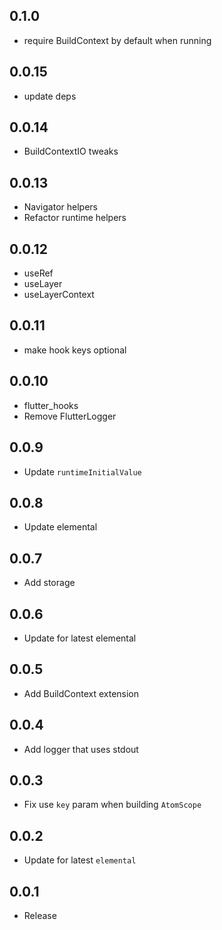 ## 0.1.0

- require BuildContext by default when running

## 0.0.15

- update deps

## 0.0.14

- BuildContextIO tweaks

## 0.0.13

- Navigator helpers
- Refactor runtime helpers

## 0.0.12

- useRef
- useLayer
- useLayerContext

## 0.0.11

- make hook keys optional

## 0.0.10

- flutter_hooks
- Remove FlutterLogger

## 0.0.9

- Update `runtimeInitialValue`

## 0.0.8

- Update elemental

## 0.0.7

- Add storage

## 0.0.6

- Update for latest elemental

## 0.0.5

- Add BuildContext extension

## 0.0.4

- Add logger that uses stdout

## 0.0.3

- Fix use `key` param when building `AtomScope`

## 0.0.2

- Update for latest `elemental`

## 0.0.1

- Release

